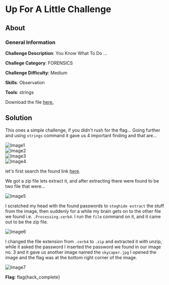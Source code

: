 # Up For A Little Challenge
## About

### General Information

__Challenge Description__: You Know What To Do ...

__Challege Category__: FORENSICS

__Challenge Difficulty__: Medium

__Skills__: Observation

__Tools__: strings

Download the file [here.](https://mega.nz/#!LoABFK5K!0sEKbsU3sBUG8zWxpBfD1bQx_JY_MuYEWQvLrFIqWZ0)

## Solution

This ones a simple challenge, if you didn't rush for the flag... Going further and using ```strings``` command it gave us 4 important finding and that are...

![Image1](https://github.com/iParamjotSingh/WriteUps/blob/master/CTFlearn/Up%20For%20A%20Little%20Challenge/1.png)  
![Image2](https://github.com/iParamjotSingh/WriteUps/blob/master/CTFlearn/Up%20For%20A%20Little%20Challenge/2.png)  
![Image3](https://github.com/iParamjotSingh/WriteUps/blob/master/CTFlearn/Up%20For%20A%20Little%20Challenge/3.png)  
![Image4](https://github.com/iParamjotSingh/WriteUps/blob/master/CTFlearn/Up%20For%20A%20Little%20Challenge/4.png)  

let's first search the found link [here](https://mega.nz/file/z8hACJbb#vQB569ptyQjNEoxIwHrUhwWu5WCj1JWmU-OFjf90Prg).

We got a zip file lets extract it, and after extracting there were found to be two file that were...

![Image5](https://github.com/iParamjotSingh/WriteUps/blob/master/CTFlearn/Up%20For%20A%20Little%20Challenge/5.png)

I scratched my head with the found passwords to ```steghide extract``` the stuff from the image, then suddenly for a while my brain gets on to the other file we found i.e. ```.Processing.cerb4```. I run the ```file``` command on it, and it came out to be the zip file.


![Image6](https://github.com/iParamjotSingh/WriteUps/blob/master/CTFlearn/Up%20For%20A%20Little%20Challenge/6.png)

I changed the file extension from ```.cerb4``` to ```.zip``` and extracted it with unzip, while it asked the password I inserted the password we found in our image no. 3 and it gave us another image named the ```skycaper.jpg``` I opened the image and the flag was at the bottom right corner of the image.

![Image7](https://github.com/iParamjotSingh/WriteUps/blob/master/CTFlearn/Up%20For%20A%20Little%20Challenge/7.png)

__Flag__: flag{hack_complete}
